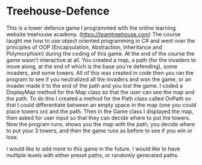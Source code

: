 # Treehouse-Defence
This is a tower defence game I programmed with the online learning website treehouse academy. (https://teamtreehouse.com)
The course taught me how to use object oriented programming in C# and went over the principles of OOP (Encapsulation, Abstraction, Inheritance and Polymorphism) during the coding of this game.
At the end of the course the game wasn't interactive at all. You created a map, a path (for the invaders to move along, at the end of which is the base you're defending), some invaders, and some towers. All of this was created in code then you ran the program to see if you neutralized all the invaders and won the game, or an invader made it to the end of the path and you lost the game.
I coded a DisplayMap method for the Map class so that the user can see the map and the path. To do this I created a method for the Path class called OnPath so that I could differentiate between an empty space in the map (one you could place towers on) and the path. 
Then in the Game class I displayed the map, then asked for user input so that they can decide where to put the towers.
Now the program runs, shows you the map with the path, you decide where to put your 3 towers, and then the game runs as before to see if you win or lose.

I would like to add more to this game in the future. I would like to have multiple levels with either preset paths, or randomly generated paths.
